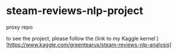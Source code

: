 # steam-reviews-nlp-project
proxy repo

to see the project, please follow the (link to my Kaggle kernel )[https://www.kaggle.com/greentearus/steam-reviews-nlp-analysis]
